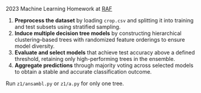 2023 Machine Learning Homework at [RAF](https://raf.edu.rs/)

1. **Preprocess the dataset** by loading `crop.csv` and splitting it into training and test subsets using stratified sampling.  
2. **Induce multiple decision tree models** by constructing hierarchical clustering–based trees with randomized feature orderings to ensure model diversity.  
3. **Evaluate and select models** that achieve test accuracy above a defined threshold, retaining only high-performing trees in the ensemble.  
4. **Aggregate predictions** through majority voting across selected models to obtain a stable and accurate classification outcome.  

Run `z1/ansambl.py` or `z1/a.py` for only one tree.
